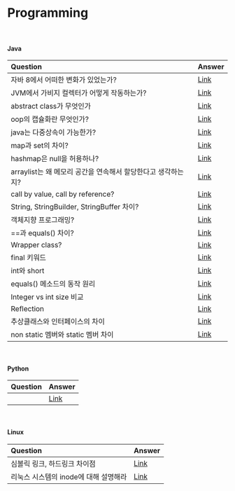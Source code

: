 # Programming

<br>

#### Java
|Question|Answer|
|:--------------|:--------------|
| 자바 8에서 어떠한 변화가 있었는가?| [Link]()|
| JVM에서 가비지 컬렉터가 어떻게 작동하는가? | [Link]()|
| abstract class가 무엇인가 | [Link]()|
| oop의 캡슐화란 무엇인가? | [Link]()|
| java는 다중상속이 가능한가? | [Link]()|
| map과 set의 차이? | [Link]()|
| hashmap은 null을 허용하나? | [Link]()|
| arraylist는 왜 메모리 공간을 연속해서 할당한다고 생각하는지? | [Link]()|
| call by value, call by reference? | [Link]()|
| String, StringBuilder, StringBuffer 차이? | [Link]()|
| 객체지향 프로그래밍? | [Link]()|
| ==과 equals() 차이? | [Link]()|
| Wrapper class? | [Link]()|
| final 키워드 | [Link]()|
| int와 short | [Link]()|
| equals() 메소드의 동작 원리 | [Link]()|
| Integer vs int size 비교 | [Link]()|
| Reflection | [Link]()|
| 추상클래스와 인터페이스의 차이 | [Link]()|
| non static 멤버와 static 멤버 차이 | [Link]()|

<br>

#### Python
|Question|Answer|
|:--------------|:--------------|
|| [Link]()|


<br>

#### Linux
|Question|Answer|
|:--------------|:--------------|
|심볼릭 링크, 하드링크 차이점| [Link]()|
|리눅스 시스템의 inode에 대해 설명해라| [Link]()|
